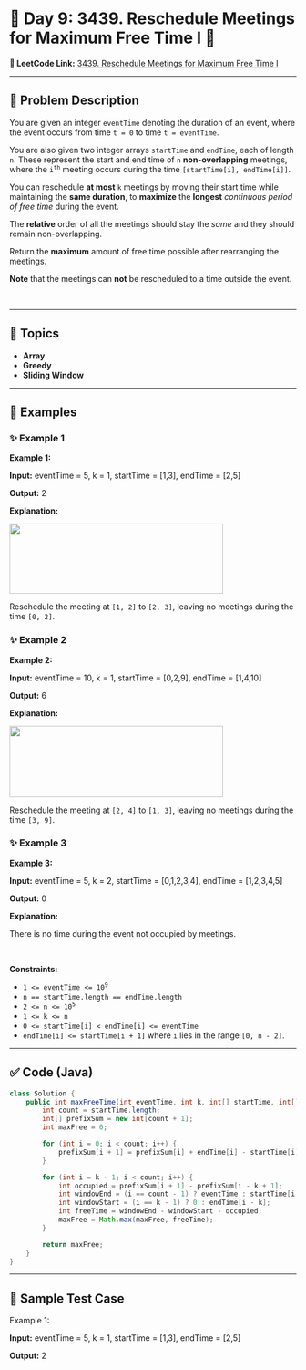 # 📌 Day 9: 3439. Reschedule Meetings for Maximum Free Time I 🎯

**🔗 LeetCode Link:** [3439. Reschedule Meetings for Maximum Free Time I](https://leetcode.com/problems/reschedule-meetings-for-maximum-free-time-i/)

---

## 🧩 Problem Description

<p>You are given an integer <code>eventTime</code> denoting the duration of an event, where the event occurs from time <code>t = 0</code> to time <code>t = eventTime</code>.</p>

<p>You are also given two integer arrays <code>startTime</code> and <code>endTime</code>, each of length <code>n</code>. These represent the start and end time of <code>n</code> <strong>non-overlapping</strong> meetings, where the <code>i<sup>th</sup></code> meeting occurs during the time <code>[startTime[i], endTime[i]]</code>.</p>

<p>You can reschedule <strong>at most</strong> <code>k</code> meetings by moving their start time while maintaining the <strong>same duration</strong>, to <strong>maximize</strong> the <strong>longest</strong> <em>continuous period of free time</em> during the event.</p>

<p>The <strong>relative</strong> order of all the meetings should stay the<em> same</em> and they should remain non-overlapping.</p>

<p>Return the <strong>maximum</strong> amount of free time possible after rearranging the meetings.</p>

<p><strong>Note</strong> that the meetings can <strong>not</strong> be rescheduled to a time outside the event.</p>

<p>&nbsp;</p>
<p><strong class="example">

---

## 🧠 Topics

- Array
- Greedy
- Sliding Window
---

## 🧩 Examples

### ✨ Example 1

Example 1:</strong></p>

<div class="example-block">
<p><strong>Input:</strong> <span class="example-io">eventTime = 5, k = 1, startTime = [1,3], endTime = [2,5]</span></p>

<p><strong>Output:</strong> <span class="example-io">2</span></p>

<p><strong>Explanation:</strong></p>

<p><img alt="" src="https://assets.leetcode.com/uploads/2024/12/21/example0_rescheduled.png" style="width: 375px; height: 123px;" /></p>

<p>Reschedule the meeting at <code>[1, 2]</code> to <code>[2, 3]</code>, leaving no meetings during the time <code>[0, 2]</code>.</p>
</div>

<p><strong class="example">

### ✨ Example 2

Example 2:</strong></p>

<div class="example-block">
<p><strong>Input:</strong> <span class="example-io">eventTime = 10, k = 1, startTime = [0,2,9], endTime = [1,4,10]</span></p>

<p><strong>Output:</strong> <span class="example-io">6</span></p>

<p><strong>Explanation:</strong></p>

<p><img alt="" src="https://assets.leetcode.com/uploads/2024/12/21/example1_rescheduled.png" style="width: 375px; height: 125px;" /></p>

<p>Reschedule the meeting at <code>[2, 4]</code> to <code>[1, 3]</code>, leaving no meetings during the time <code>[3, 9]</code>.</p>
</div>

<p><strong class="example">

### ✨ Example 3

Example 3:</strong></p>

<div class="example-block">
<p><strong>Input:</strong> <span class="example-io">eventTime = 5, k = 2, startTime = [0,1,2,3,4], endTime = [1,2,3,4,5]</span></p>

<p><strong>Output:</strong> <span class="example-io">0</span></p>

<p><strong>Explanation:</strong></p>

<p>There is no time during the event not occupied by meetings.</p>
</div>

<p>&nbsp;</p>
<p><strong>Constraints:</strong></p>

<ul>
	<li><code>1 &lt;= eventTime &lt;= 10<sup>9</sup></code></li>
	<li><code>n == startTime.length == endTime.length</code></li>
	<li><code>2 &lt;= n &lt;= 10<sup>5</sup></code></li>
	<li><code>1 &lt;= k &lt;= n</code></li>
	<li><code>0 &lt;= startTime[i] &lt; endTime[i] &lt;= eventTime</code></li>
	<li><code>endTime[i] &lt;= startTime[i + 1]</code> where <code>i</code> lies in the range <code>[0, n - 2]</code>.</li>
</ul>

---

## ✅ Code (Java)

```java
class Solution {
    public int maxFreeTime(int eventTime, int k, int[] startTime, int[] endTime) {
        int count = startTime.length;
        int[] prefixSum = new int[count + 1];
        int maxFree = 0;

        for (int i = 0; i < count; i++) {
            prefixSum[i + 1] = prefixSum[i] + endTime[i] - startTime[i];
        }

        for (int i = k - 1; i < count; i++) {
            int occupied = prefixSum[i + 1] - prefixSum[i - k + 1];
            int windowEnd = (i == count - 1) ? eventTime : startTime[i + 1];
            int windowStart = (i == k - 1) ? 0 : endTime[i - k];
            int freeTime = windowEnd - windowStart - occupied;
            maxFree = Math.max(maxFree, freeTime);
        }

        return maxFree;
    }
}
```

---

## 🧪 Sample Test Case


Example 1:</strong></p>

<div class="example-block">
<p><strong>Input:</strong> <span class="example-io">eventTime = 5, k = 1, startTime = [1,3], endTime = [2,5]</span></p>

<p><strong>Output:</strong> <span class="example-io">2</span></p>
</div>

<p><strong class="example">


